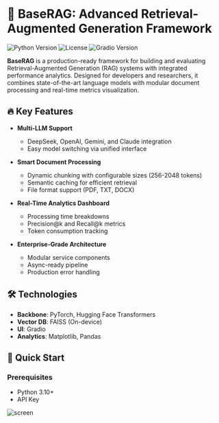 # 🚀 BaseRAG: Advanced Retrieval-Augmented Generation Framework

![Python Version](https://img.shields.io/badge/python-3.10%2B-blue)
![License](https://img.shields.io/badge/license-MIT-green)
![Gradio Version](https://img.shields.io/badge/gradio-3.0%2B-orange)

**BaseRAG** is a production-ready framework for building and evaluating Retrieval-Augmented Generation (RAG) systems with integrated performance analytics. Designed for developers and researchers, it combines state-of-the-art language models with modular document processing and real-time metrics visualization.



## 🔥 Key Features

- **Multi-LLM Support**
  - DeepSeek, OpenAI, Gemini, and Claude integration
  - Easy model switching via unified interface

- **Smart Document Processing**
  - Dynamic chunking with configurable sizes (256-2048 tokens)
  - Semantic caching for efficient retrieval
  - File format support (PDF, TXT, DOCX)

- **Real-Time Analytics Dashboard**
  - Processing time breakdowns
  - Precision@k and Recall@k metrics
  - Token consumption tracking

- **Enterprise-Grade Architecture**
  - Modular service components
  - Async-ready pipeline
  - Production error handling

## 🛠️ Technologies

- **Backbone**: PyTorch, Hugging Face Transformers
- **Vector DB**: FAISS (On-device)
- **UI**: Gradio
- **Analytics**: Matplotlib, Pandas

## 🚀 Quick Start

### Prerequisites
- Python 3.10+
-  API Key

![screen](core/screen.png)


